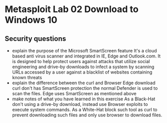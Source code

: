 # Metasploit Lab 02 Download to Windows 10
## Security questions
- explain the purpose of the Microsoft SmartScreen feature
    It's a cloud based anti virus scanner and integrated in IE, Edge and Outlook.com. It is designed to help protect users against attacks that utilize social engineering and drive-by downloads to infect a system by scanning URLs accessed by a user against a blacklist of websites containing known threats
- explain the difference between the curl and Browser Edge download
    curl don't has SmartScreen protection the normal Defender is used to scan the files.
    Edge uses SmartScreen as mentioned above
- make notes of what you have learned in this exercise
    As a Black-Hat don't using a drive-by download, instead use Browser exploits to execute system commands.
    As a White-Hat block such tool as curl to prevent downloading such files and only use browser to download files.
    
